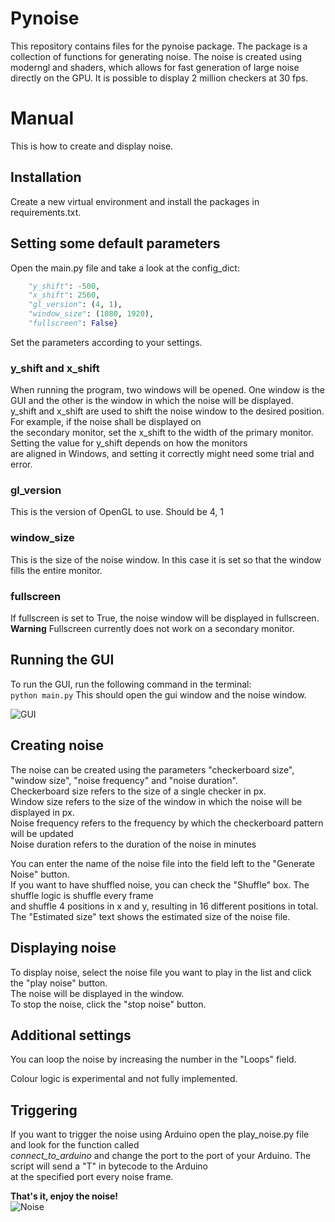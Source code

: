 # Pynoise
This repository contains files for the pynoise package. The package is a collection of functions for generating noise. 
The noise is created using moderngl and shaders, which allows for fast generation of large noise directly on the GPU.
It is possible to display 2 million checkers at 30 fps. 


# Manual
This is how to create and display noise. 

## Installation
Create a new virtual environment and install the packages in requirements.txt. </br>

## Setting some default parameters
Open the main.py file and take a look at the config_dict:
```python config_dict = {
    "y_shift": -500,
    "x_shift": 2560,
    "gl_version": (4, 1),
    "window_size": (1080, 1920),
    "fullscreen": False}
```
Set the parameters according to your settings. </br>
### y_shift and x_shift
When running the program, two windows will be opened. One window is the GUI and the other is the window in which the noise will be displayed. </br>
y_shift and x_shift are used to shift the noise window to the desired position. For example, if the noise shall be displayed on </br>
the secondary monitor, set the x_shift to the width of the primary monitor. Setting the value for y_shift depends on how the monitors</br>
are aligned in Windows, and setting it correctly might need some trial and error. </br>
### gl_version
This is the version of OpenGL to use. Should be 4, 1</br>

### window_size
This is the size of the noise window. In this case it is set so that the window fills the entire monitor. </br>

### fullscreen
If fullscreen is set to True, the noise window will be displayed in fullscreen. </br>
**Warning** Fullscreen currently does not work on a secondary monitor. </br>

## Running the GUI
To run the GUI, run the following command in the terminal: </br>
```python main.py```
This should open the gui window and the noise window. </br>


![GUI](images/gui.PNG)

## Creating noise
The noise can be created using the parameters "checkerboard size", "window size", "noise frequency" and
"noise duration". </br>
Checkerboard size refers to the size of a single checker in px. </br>
Window size refers to the size of the window  in which the noise will be displayed in px. </br>
Noise frequency refers to the frequency by which the checkerboard pattern will be updated </br>
Noise duration refers to the duration of the noise in minutes </br>

You can enter the name of the noise file into the field left to the "Generate Noise" button. </br>
If you want to have shuffled noise, you can check the "Shuffle" box. The shuffle logic is shuffle every frame </br>
and shuffle 4 positions in x and y, resulting in 16 different positions in total. </br>
The "Estimated size" text shows the estimated size of the noise file. </br>


## Displaying noise

To display noise, select the noise file you want to play in the list and click the "play noise" button. </br>
The noise will be displayed in the window. </br>
To stop the noise, click the "stop noise" button. </br>

## Additional settings
You can loop the noise by increasing the number in the "Loops" field. </br>

Colour logic is experimental and not fully implemented. </br>

## Triggering

If you want to trigger the noise using Arduino open the play_noise.py file and look for the function called </br>
_connect_to_arduino_ and change the port to the port of your Arduino. The script will send a "T" in bytecode to the Arduino</br>
at the specified port every noise frame. </br>

**That's it, enjoy the noise!** </br>
![Noise](noise.PNG)
